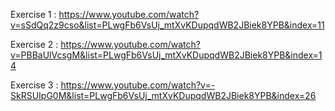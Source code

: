 Exercise 1 : https://www.youtube.com/watch?v=sSdQq2z9cso&list=PLwgFb6VsUj_mtXvKDupqdWB2JBiek8YPB&index=11

Exercise 2 : https://www.youtube.com/watch?v=PBBaUlVcsgM&list=PLwgFb6VsUj_mtXvKDupqdWB2JBiek8YPB&index=14

Exercise 3 : https://www.youtube.com/watch?v=-SkRSUIpG0M&list=PLwgFb6VsUj_mtXvKDupqdWB2JBiek8YPB&index=26
